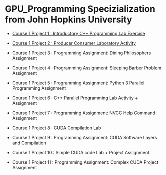 # GPU_Programming Specizialization from John Hopkins University 

- [Course 1 Project 1 : Introductory C++ Programming Lab Exercise](https://github.com/Lala2398/GPU_Programming_JohnHopkins/tree/main/GPU_Cpp)

- [Course 1 Project 2 : Producer Consumer Laboratory Activity](https://github.com/Lala2398/GPU_Programming_JohnHopkins/tree/main/Producer_consumer_lab)

- Course 1 Project 3 : Programming Assignment: Dining Philosophers Assignment

- Course 1 Project 4 : Programming Assignment: Sleeping Barber Problem Assignment

- Course 1 Project 5 : Programming Assignment: Python 3 Parallel Programming Assignment

- Course 1 Project 6 : C++ Parallel Programming Lab Activity + Assignment 

- Course 1 Project 7 : Programming Assignment: NVCC Help Command Assignment

- Course 1 Project 8 : CUDA Compilation Lab

- Course 1 Project 9 : Programming Assignment: CUDA Software Layers and Compilation

- Course 1 Project 10 : Simple CUDA code Lab + Project Assignment

- Course 1 Project 11 : Programming Assignment: Complex CUDA Project Assignment
